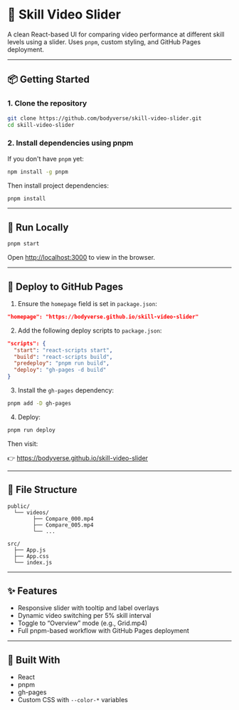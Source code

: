 # 📼 Skill Video Slider

A clean React-based UI for comparing video performance at different skill levels using a slider. Uses `pnpm`, custom styling, and GitHub Pages deployment.

---

## 📦 Getting Started

### 1. Clone the repository

```bash
git clone https://github.com/bodyverse/skill-video-slider.git
cd skill-video-slider
```

### 2. Install dependencies using pnpm

If you don't have `pnpm` yet:

```bash
npm install -g pnpm
```

Then install project dependencies:

```bash
pnpm install
```

---

## 🧪 Run Locally

```bash
pnpm start
```

Open [http://localhost:3000](http://localhost:3000) to view in the browser.

---

## 🚀 Deploy to GitHub Pages

1. Ensure the `homepage` field is set in `package.json`:

```json
"homepage": "https://bodyverse.github.io/skill-video-slider"
```

2. Add the following deploy scripts to `package.json`:

```json
"scripts": {
  "start": "react-scripts start",
  "build": "react-scripts build",
  "predeploy": "pnpm run build",
  "deploy": "gh-pages -d build"
}
```

3. Install the `gh-pages` dependency:

```bash
pnpm add -D gh-pages
```

4. Deploy:

```bash
pnpm run deploy
```

Then visit:

👉 https://bodyverse.github.io/skill-video-slider

---

## 📁 File Structure

```
public/
  └── videos/
        ├── Compare_000.mp4
        ├── Compare_005.mp4
        └── ...

src/
  ├── App.js
  ├── App.css
  └── index.js
```

---

## ✨ Features

- Responsive slider with tooltip and label overlays
- Dynamic video switching per 5% skill interval
- Toggle to “Overview” mode (e.g., Grid.mp4)
- Full pnpm-based workflow with GitHub Pages deployment

---

## 🧩 Built With

- React
- pnpm
- gh-pages
- Custom CSS with `--color-*` variables
